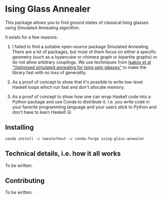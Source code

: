 # Ising Glass Annealer

This package allows you to find ground states of classical Ising glasses using
Simulated Annealing algorithm.

It exists for a few reasons:

1) I failed to find a suitable open-source package Simulated Annealing. There
   are a lot of packages, but most of them focus on either a specific geometry
   (such as a hypercube or chimera graph or bipartite graphs) or do not allow
   arbitrary couplings. We use techniques from [Isakov et al "Optimised
   simulated annealing for Ising spin
   glasses"](https://doi.org/10.1016/j.cpc.2015.02.015) to make the library fast
   with no loss of generality.

2) As a proof of concept to show that it's possible to write low-level Haskell
   loops which run fast and don't allocate memory.

3) As a proof of concept to show how one can wrap Haskell code into a Python
   package and use Conda to distribute it. I.e. you write code in your favorite
   programming language and your users stick to Python and don't have
   to learn Haskell :stuck_out_tongue:


## Installing

```shell
conda install -c twesterhout -c conda-forge ising-glass-annealer
```


## Technical details, i.e. how it all works

To be written.


## Contributing

To be written.
